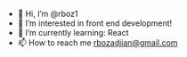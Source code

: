 - 👋 Hi, I’m @rboz1
- 👀 I’m interested in front end development!
- 🌱 I’m currently learning: React
- 📫 How to reach me rbozadjian@gmail.com

<!---
rboz1/rboz1 is a ✨ special ✨ repository because its `README.md` (this file) appears on your GitHub profile.
You can click the Preview link to take a look at your changes.
--->
